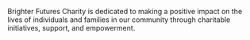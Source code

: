Brighter Futures Charity is dedicated to making a positive impact on the lives of individuals and families in our community through charitable initiatives, support, and empowerment.
